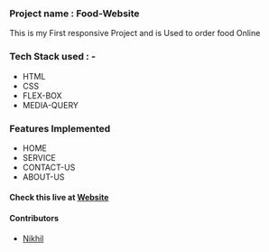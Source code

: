 <h3>Project name : Food-Website </h3>
<p>This is my First responsive Project and is Used to order food Online<p/>
<h3>Tech Stack used : - </h3>
<ul>
<li> HTML </li>
<li> CSS </li>
<li>FLEX-BOX </li>
<li> MEDIA-QUERY </li>
</ul>

<h3> Features Implemented </h3>
<ul>
<li> HOME  </li>
<li> SERVICE </li>
<li>CONTACT-US </li>
<li> ABOUT-US </li>
</ul>

<h4> Check this live at <a href = "https://movie-review-pearl.vercel.app/" target = "blank">Website</a></h4>

<h4> Contributors </h4>
<ul>
<li> <a href = "https://github.com/jhoncarter7">Nikhil</a> </li>
</ul>
